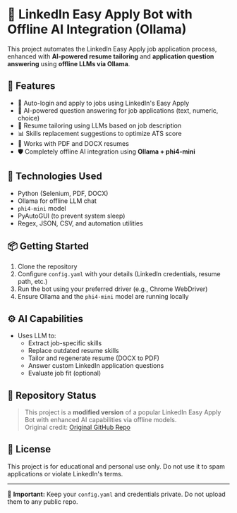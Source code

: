 # 🧠 LinkedIn Easy Apply Bot with Offline AI Integration (Ollama)

This project automates the LinkedIn Easy Apply job application process, enhanced with **AI-powered resume tailoring** and **application question answering** using **offline LLMs via Ollama**.

## 🚀 Features

- 🔁 Auto-login and apply to jobs using LinkedIn's Easy Apply
- 🧠 AI-powered question answering for job applications (text, numeric, choice)
- 📄 Resume tailoring using LLMs based on job description
- 📊 Skills replacement suggestions to optimize ATS score
- 🧾 Works with PDF and DOCX resumes
- 🛡️ Completely offline AI integration using **Ollama + phi4-mini**

## 🧩 Technologies Used

- Python (Selenium, PDF, DOCX)
- Ollama for offline LLM chat
- `phi4-mini` model
- PyAutoGUI (to prevent system sleep)
- Regex, JSON, CSV, and automation utilities

## 📦 Getting Started

1. Clone the repository
2. Configure `config.yaml` with your details (LinkedIn credentials, resume path, etc.)
3. Run the bot using your preferred driver (e.g., Chrome WebDriver)
4. Ensure Ollama and the `phi4-mini` model are running locally

## ⚙️ AI Capabilities

- Uses LLM to:
  - Extract job-specific skills
  - Replace outdated resume skills
  - Tailor and regenerate resume (DOCX to PDF)
  - Answer custom LinkedIn application questions
  - Evaluate job fit (optional)

## 📁 Repository Status

> This project is a **modified version** of a popular LinkedIn Easy Apply Bot with enhanced AI capabilities via offline models.  
Original credit: [Original GitHub Repo](https://github.com/originaluser/originalrepo)

## 📜 License

This project is for educational and personal use only. Do not use it to spam applications or violate LinkedIn's terms.

---

🔐 **Important:** Keep your `config.yaml` and credentials private. Do not upload them to any public repo.
